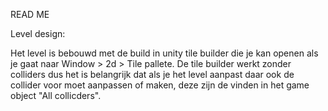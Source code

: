 READ ME

Level design:

Het level is bebouwd met de build in unity tile builder die je kan openen als je gaat naar Window > 2d > Tile pallete.
De tile builder werkt zonder colliders dus het is belangrijk dat als je het level aanpast daar ook de collider voor moet aanpassen of maken, deze zijn de vinden in het game object "All collicders".
